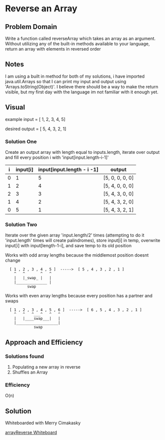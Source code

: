 # Reverse an Array

## Problem Domain
Write a function called reverseArray which takes an array as an argument. Without utilizing any of the built-in methods available to your language, return an array with elements in reversed order

## Notes
I am using a built in method for both of my solutions, i have imported java.util.Arrays so that I can print my input and output using 'Arrays.toString(Object)'. I believe there should be a way to make the return visible, but my first day with the language im not familiar with it enough yet. 
## Visual
example input  = [ 1, 2, 3, 4, 5]

desired output = [ 5, 4, 3, 2, 1]

### Solution One
Create an output array with length equal to inputs.length, iterate over output and fill every position i with 'input[input.length-i-1]'

| i  | input[i]  | input[input.length - i -1] |      output |
|----|-----------|----------|------------ |
| 0  | 1 | 5 | [5, 0, 0, 0, 0]|
| 1  | 2 | 4 | [5, 4, 0, 0, 0]|
| 2  | 3 | 3 | [5, 4, 3, 0, 0]|
| 1  | 4 | 2 | [5, 4, 3, 2, 0]|
| 0  | 5 | 1 | [5, 4, 3, 2, 1]|

### Solution Two
Iterate over the given array 'input.length/2' times (attempting to do it 'input.length' times will create palindromes), store input[i] in temp, overwrite input[i] with input[length-1-i], and save temp to its old position

Works with odd array lengths because the middlemost position doesnt change

      [ 1 , 2 , 3 , 4 , 5 ]  ----->  [ 5 , 4 , 3 , 2 , 1 ]
        ^   ^       ^   ^
        |   |_swap_ |   |
        |______________ |
              swap
              
Works with even array lengths because every position has a partner and swaps

      [ 1 , 2 , 3 , 4 , 5 , 6 ]  ----->  [ 6 , 5 , 4 , 3 , 2 , 1 ]
        ^   ^   ^___^   ^   ^
        |   |____swap___|   |
        |___________________|
                 swap
              
             
              
  
     
## Approach and Efficiency
### Solutions found
1. Populating a new array in reverse
2. Shuffles an Array

### Efficiency
O(n)

## Solution
Whiteboarded with Merry Cimakasky

[arrayReverse Whiteboard](https://github.com/MichaelJahns/codeChallenges/blob/master/java/assets/arraryReverse.jpg)
